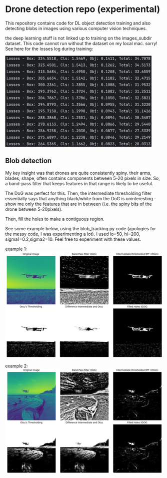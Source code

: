 # Drone detection repo (experimental)

This repository contains code for DL object detection training and also detecting blobs in images using various computer vision techniques.

the deep learning stuff is not linked up to training on the images_subdir dataset. This code cannot run without the dataset on my local mac. sorry!
See here for the losses log during training:

![img.png](sample_imgs/loss.png)


## Blob detection

My key insight was that drones are quite consistently spiny. their arms, blades, shape, often contains components between 5-20 pixels in size. So, a band-pass filter that keeps features in that range is likely to be useful.

The DoG was perfect for this. Then, the intermediate thresholding filter essentially says that anything black/white from the DoG is uninteresting - show me only the features that are in between (i.e. the spiny bits of the drone between 5-20pixels).

Then, fill the holes to make a contiguous region.

See some example below, using the blob_tracking.py code (apologies for the messy code, I was experimenting a lot). I used lo=50, hi=200, sigma1=0.2,sigma2=10. Feel free to experiment with these values.

example 1:
![img.png](sample_imgs/img.png)

example 2:
![img_1.png](sample_imgs/img_1.png)
